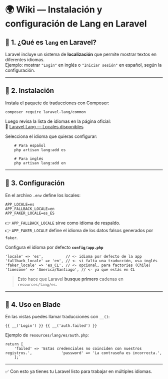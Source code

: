 # 🌍 Wiki — Instalación y configuración de Lang en Laravel

## 📌 1. ¿Qué es `lang` en Laravel?

Laravel incluye un sistema de **localización** que permite mostrar textos en diferentes idiomas.  
Ejemplo: mostrar `"Login"` en inglés o `"Iniciar sesión"` en español, según la configuración.

---

## 📌 2. Instalación

Instala el paquete de traducciones con Composer:
```
composer require laravel-lang/common
```
Luego revisa la lista de idiomas en la página oficial:  
🔗 [Laravel Lang — Locales disponibles](https://laravel-lang.com/available-locales-list.html#lists-available-locales-so)

Selecciona el idioma que quieras configurar:
```
	# Para español 
	php artisan lang:add es  
	
	# Para inglés 
	php artisan lang:add en
```
---


## 📌 3. Configuración

En el archivo `.env` define los locales:

```
APP_LOCALE=es 
APP_FALLBACK_LOCALE=en 
APP_FAKER_LOCALE=es_ES
```

👉 `APP_FALLBACK_LOCALE` sirve como idioma de respaldo.  
👉 `APP_FAKER_LOCALE` define el idioma de los datos falsos generados por `faker`.

 Configura el idioma por defecto
**`config/app.php`**
```
'locale' => 'es',          // <- idioma por defecto de la app
'fallback_locale' => 'en', // <- si falta una traducción, usa inglés
'faker_locale' => 'es_CL', // <- opcional, para factories (Chile)
'timezone' => 'America/Santiago', // <- ya que estás en CL
```

> Esto hace que Laravel **busque primero** cadenas en `resources/lang/es`.
---

## 📌 4. Uso en Blade

En las vistas puedes llamar traducciones con `__()`:

`{{ __('Login') }} {{ __('auth.failed') }}`

Ejemplo de `resources/lang/es/auth.php`:

```
return [     
	'failed' => 'Estas credenciales no coinciden con nuestros registros.',             'password' => 'La contraseña es incorrecta.', 
	];`
```
---

✅ Con esto ya tienes tu Laravel listo para trabajar en múltiples idiomas.